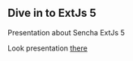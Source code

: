 Dive in to ExtJs 5
----------

Presentation about Sencha ExtJs 5

Look presentation [there](https://github.com/Pencroff/DiveInToExtJs5/tree/gh-pages)

